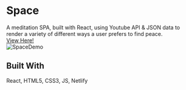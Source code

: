 # Space
A meditation SPA, built with React, using Youtube API & JSON data to render a variety of different ways a user prefers to find peace.
<br>
[View Here!](https://space-meditation.netlify.app/ "View Here")
<br>
![SpaceDemo](SpaceDemo.gif)

## Built With
React, HTML5, CSS3, JS, Netlify

